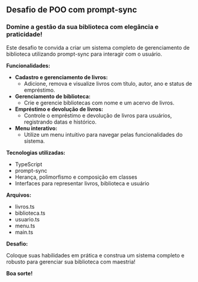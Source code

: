 ## Desafio de POO com prompt-sync

### Domine a gestão da sua biblioteca com elegância e praticidade!

Este desafio te convida a criar um sistema completo de gerenciamento de biblioteca utilizando prompt-sync para interagir com o usuário.

**Funcionalidades:**

* **Cadastro e gerenciamento de livros:**
    * Adicione, remova e visualize livros com título, autor, ano e status de empréstimo.
* **Gerenciamento de biblioteca:**
    * Crie e gerencie bibliotecas com nome e um acervo de livros.
* **Empréstimo e devolução de livros:**
    * Controle o empréstimo e devolução de livros para usuários, registrando datas e histórico.
* **Menu interativo:**
    * Utilize um menu intuitivo para navegar pelas funcionalidades do sistema.

**Tecnologias utilizadas:**

* TypeScript
* prompt-sync
* Herança, polimorfismo e composição em classes
* Interfaces para representar livros, biblioteca e usuário

**Arquivos:**

* livros.ts
* biblioteca.ts
* usuario.ts
* menu.ts
* main.ts

**Desafio:**

Coloque suas habilidades em prática e construa um sistema completo e robusto para gerenciar sua biblioteca com maestria!

**Boa sorte!**
